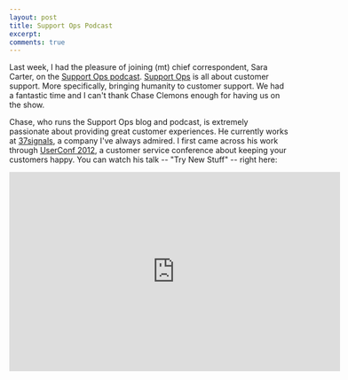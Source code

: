 ```yaml
---
layout: post
title: Support Ops Podcast
excerpt: 
comments: true
---
```


Last week, I had the pleasure of joining (mt) chief correspondent, Sara Carter, on the <a href="http://supportops.co/6/" target="_new" rel="external">Support Ops podcast</a>. <a href="http://supportops.co/" target="_new" rel="external">Support Ops</a> is all about customer support. More specifically, bringing humanity to customer support. We had a fantastic time and I can't thank Chase Clemons enough for having us on the show.

Chase, who runs the Support Ops blog and podcast, is extremely passionate about providing great customer experiences. He currently works at <a href="http://37signals.com/" target="_new" rel="external">37signals</a>, a company I've always admired. I first came across his work through <a href="http://community.uservoice.com/blog/chase-clemons-37signals-userconf/" target="_new" rel="external">UserConf 2012</a>, a customer service conference about keeping your customers happy. You can watch his talk -- "Try New Stuff" -- right here:

<div class="video"><iframe width="596" height="360" src="http://www.youtube.com/embed/Ybc-Mv23m2I" frameborder="0" allowfullscreen></iframe></div><br>